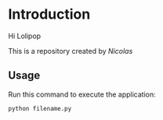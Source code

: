 # Introduction

Hi Lolipop

This is a repository created by *Nicolas*


## Usage


Run this command to execute the application:


`python filename.py` 

 

```
